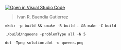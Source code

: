 [![Open in Visual Studio Code](https://classroom.github.com/assets/open-in-vscode-f059dc9a6f8d3a56e377f745f24479a46679e63a5d9fe6f495e02850cd0d8118.svg)](https://classroom.github.com/online_ide?assignment_repo_id=6079542&assignment_repo_type=AssignmentRepo)

> Ivan R. Buendia Gutierrez

```
mkdir -p build && cmake -B build . && make -C build
```

```
./build/nqueens -problemType all -N 5
```

```
dot -Tpng solution.dot -o queens.png
```
